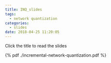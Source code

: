 ```yaml
---
title: INQ_slides
tags:
  - network quantization
categories:
  - slides
date: 2018-04-25 11:20:05
---
```


Click the title to read the slides

<!-- more -->

{% pdf ./incremental-network-quantization.pdf %}
